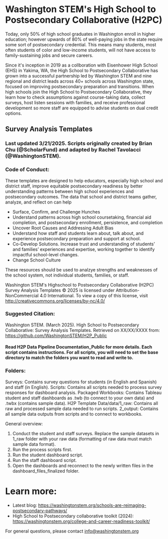 # Washington STEM's High School to Postsecondary Collaborative (H2PC)
Today, only 50% of high school graduates in Washington enroll in higher education; however upwards of 80% of well-paying jobs in the state require some sort of postsecondary credential. This means many students, most often students of color and low-income students, will not have access to family-sustaining jobs and secure careers. 

Since it's inception in 2019 as a collboration with Eisenhower High School (EHS) in Yakima, WA, the High School to Postsecondary Collaborative has grown into a successful partnership led by Washington STEM and nine regional and district leads across 40+ schools across Washington state, focused on improving postsecondary preparation and transitions. When high schools join the High School to Postsecondary Collaborative, they learn how to check assumptions against course-taking data, collect surveys, host listen sessions with families, and receive professional development so more staff are equipped to advise students on dual credit options.

## Survey Analysis Templates
### Last updated 3/21/2025. Scripts originally created by Brian Chu (@ScholarFund) and adapted by Rachel Tavolacci (@WashingtonSTEM).
### Code of Conduct: 
These templates are designed to help educators, especially high school and district staff, improve equitable
postsecondary readiness by better understanding patterns between high school experiences and
postsecondary outcomes. The data that school and district teams gather, analyze, and reflect on can
help 
* Surface, Confirm, and Challenge Hunches
* Understand patterns across high school coursetaking, financial aid completion, and postsecondary enrollment, persistence, and completion
* Uncover Root Causes and Addressing Adult Bias
* Understand how staff and students learn
about, talk about, and experience postsecondary preparation and support at school.
* Co-Develop Solutions. Increase trust and understanding of students’ and families’ experiences
and expertise, working together to identify impactful school-level changes.
* Change School Culture

These resources should be used to analzye strengths and weaknesses of the school system, not individual students, families, or staff. 

Washington STEM's Highschool to Postsecondary Collaborative (H2PC) Survey Analysis Templates © 2025 is
licensed under Attribution-NonCommercial 4.0 International. To view a copy of this license, visit
http://creativecommons.org/licenses/by-nc/4.0/
### Suggested Citation: 
Washington STEM. (March 2025). High School to Postsecondary Collaborative: Survey Analysis Templates. Retrieved on XX/XX/XXXX from:
https://github.com/WashingtonSTEM/H2P_Public

#### Read H2P Data Pipeline Documentation_Public for more details. Each script contains instructions. For all scripts, you will need to set the base directory to match the folders you want to read and write to.

### Folders:
Surveys: Contains survey questions for students (in English and Spanish) and staff (in English).
Scripts: Contains all scripts needed to process survey responses for dashboard analysis.
Packaged Workbooks: Contains Tableau student and staff dashboards as .twb (to connect to your own data) and .twbx (contains sample data). 
H2P Template Data/data/1_raw: Contains all raw and processed sample data needed to run scripts.
2_output: Contains all sample data outputs from scripts and to connect to workbooks.

General overview:
1. Conduct the student and staff surveys. Replace the sample datasets in 1_raw folder with your raw data (formatting of raw data must match sample data format).
2. Run the process scripts first.
3. Run the student dashboard script.
4. Run the staff dashboard script.
5. Open the dashboards and reconnect to the newly written files in the dashboard_files_finalized folder.

# Learn more:

* Latest blog: https://washingtonstem.org/schools-are-reimaging-postsecondary-pathways/
* High School to Postsecondary collaborative toolkit (2024): https://washingtonstem.org/college-and-career-readiness-toolkit/

For general questions, please contact info@washingtonstem.org
